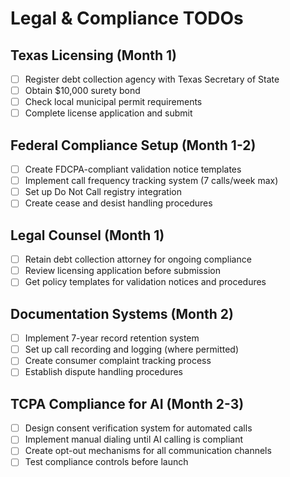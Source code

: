# Legal & Compliance TODOs

## Texas Licensing (Month 1)

-   [ ] Register debt collection agency with Texas Secretary of State
-   [ ] Obtain $10,000 surety bond
-   [ ] Check local municipal permit requirements
-   [ ] Complete license application and submit

## Federal Compliance Setup (Month 1-2)

-   [ ] Create FDCPA-compliant validation notice templates
-   [ ] Implement call frequency tracking system (7 calls/week max)
-   [ ] Set up Do Not Call registry integration
-   [ ] Create cease and desist handling procedures

## Legal Counsel (Month 1)

-   [ ] Retain debt collection attorney for ongoing compliance
-   [ ] Review licensing application before submission
-   [ ] Get policy templates for validation notices and procedures

## Documentation Systems (Month 2)

-   [ ] Implement 7-year record retention system
-   [ ] Set up call recording and logging (where permitted)
-   [ ] Create consumer complaint tracking process
-   [ ] Establish dispute handling procedures

## TCPA Compliance for AI (Month 2-3)

-   [ ] Design consent verification system for automated calls
-   [ ] Implement manual dialing until AI calling is compliant
-   [ ] Create opt-out mechanisms for all communication channels
-   [ ] Test compliance controls before launch
